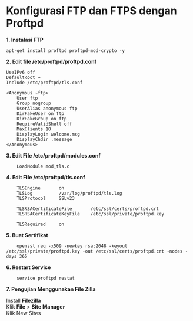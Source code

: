 # Konfigurasi FTP dan FTPS dengan Proftpd

**1. Instalasi FTP**

```console
apt-get install proftpd proftpd-mod-crypto -y
```

**2. Edit file /etc/proftpd/proftpd.conf**

```console
UseIPv6 off
DefaultRoot ~
Include /etc/proftpd/tls.conf

<Anonymous ~ftp>
    User ftp
    Group nogroup
    UserAlias anonymous ftp
    DirFakeUser on ftp
    DirFakeGroup on ftp
    RequireValidShell off
    MaxClients 10
    DisplayLogin welcome.msg
    DisplayChdir .message 
</Anonymous>
```

**3. Edit File /etc/proftpd/modules.conf**

```console
    LoadModule mod_tls.c
```

**4. Edit File /etc/proftpd/tls.conf**

```console
    TLSEngine       on
    TLSLog          /var/log/proftpd/tls.log
    TLSProtocol     SSLv23

    TLSRSACertificateFile       /etc/ssl/certs/proftpd.crt
    TLSRSACertificateKeyFile    /etc/ssl/private/proftpd.key

    TLSRequired     on
```

**5. Buat Sertifikat**

```console
    openssl req -x509 -newkey rsa:2048 -keyout /etc/ssl/private/proftpd.key -out /etc/ssl/certs/proftpd.crt -nodes -days 365
```

**6. Restart Service**

```console
    service proftpd restat 
```

**7. Pengujian Menggunakan File Zilla**

Install **Filezilla**  
Klik **File** > **Site Manager**  
Klik New Sites

